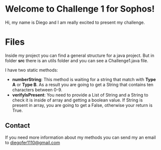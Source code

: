# Welcome to Challenge 1 for Sophos!

Hi, my name is Diego and I am really excited to present my challenge.


# Files

Inside my project you can find a general structure for a java project.
But in folder **src** there is an utils folder and you can see a Challenge1.java file.

I have two static methods:

- **numberString**:
  This method is waiting for a string that match with **Type A** or **Type B**.
  As a result you are going to get a String that contains ten characters between 0-9.
- **verifyIsPresent**:
  You need to provide a List of String and a String to check it is inside of array and getting a boolean value.
  If String is present in array, you are going to get a False, otherwise your return is True.

## Contact
If you need more information about my methods you can send my an email to diegofer1110@gmail.com